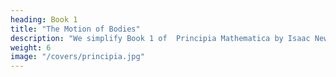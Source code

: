 ```yaml
---
heading: Book 1
title: "The Motion of Bodies"
description: "We simplify Book 1 of  Principia Mathematica by Isaac Newton"
weight: 6
image: "/covers/principia.jpg"
---
```


